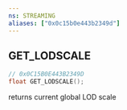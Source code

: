 ```yaml
---
ns: STREAMING
aliases: ["0x0c15b0e443b2349d"]
---
```

## GET_LODSCALE

```c
// 0x0C15B0E443B2349D
float GET_LODSCALE();
```

returns current global LOD scale

